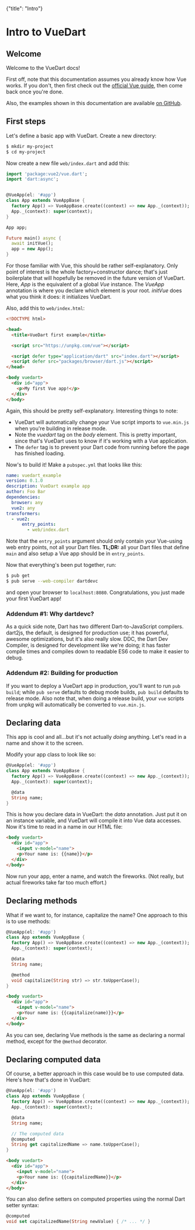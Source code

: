 {"title": "Intro"}

# Intro to VueDart

<div id="welcome"></div>

## Welcome

Welcome to the VueDart docs!

First off, note that this documentation assumes you already know how Vue works. If you
don't, then first check out the [official Vue guide](https://vuejs.org/v2/guide/), then
come back once you're done.

Also, the examples shown in this documentation are available
[on GitHub](https://github.com/kirbyfan64/vuedart/tree/master/example).

<div id="first-steps"></div>

## First steps

Let's define a basic app with VueDart. Create a new directory:

```bash
$ mkdir my-project
$ cd my-project
```

Now create a new file `web/index.dart` and add this:

```dart
import 'package:vue2/vue.dart';
import 'dart:async';


@VueApp(el: '#app')
class App extends VueAppBase {
  factory App() => VueAppBase.create((context) => new App._(context));
  App._(context): super(context);
}

App app;

Future main() async {
  await initVue();
  app = new App();
}
```

For those familiar with Vue, this should be rather self-explanatory. Only point of
interest is the whole factory+constructor dance; that's just boilerplate that will
hopefully be removed in the future version of VueDart. Here, *App* is the equivalent of
a global *Vue* instance. The *VueApp* annotation is where you declare which element is
your root. *initVue* does what you think it does: it initializes VueDart.

Also, add this to `web/index.html`:

```html
<!DOCTYPE html>

<head>
  <title>VueDart first example</title>

  <script src="https://unpkg.com/vue"></script>

  <script defer type="application/dart" src="index.dart"></script>
  <script defer src="packages/browser/dart.js"></script>
</head>

<body vuedart>
  <div id="app">
    <p>My first Vue app!</p>
  </div>
</body>
```

Again, this should be pretty self-explanatory. Interesting things to note:

- VueDart will automatically change your Vue script imports to `vue.min.js` when you're
  building in release mode.
- Note the *vuedart* tag on the *body* element. This is pretty important, since that's
  VueDart uses to know if it's working with a Vue application.
- The `defer` tag is to prevent your Dart code from running before the page has finished
  loading.

Now's to build it! Make a `pubspec.yml` that looks like this:

```yaml
name: vuedart_example
version: 0.1.0
description: VueDart example app
author: Foo Bar
dependencies:
  browser: any
  vue2: any
transformers:
  - vue2:
      entry_points:
        - web/index.dart
```

Note that the `entry_points` argument should only contain your Vue-using web entry
points, not all your Dart files. **TL;DR:** all your Dart files that define `main` and
also setup a Vue app should be in `entry_points`.

Now that everything's been put together, run:

```bash
$ pub get
$ pub serve --web-compiler dartdevc
```

and open your browser to `localhost:8080`. Congratulations, you just made your first
VueDart app!

### Addendum #1: Why dartdevc?

As a quick side note, Dart has two different Dart-to-JavaScript compilers. dart2js, the
default, is designed for production use; it has powerful, awesome optimizations, but it's
also really slow. DDC, the Dart Dev Compiler, is designed for development like we're
doing; it has faster compile times and compiles down to readable ES6 code to make it
easier to debug.

### Addendum #2: Building for production

If you want to deploy a VueDart app in production, you'll want to run `pub build`; while
`pub serve` defaults to debug mode builds, `pub build` defaults to release mode. Also note
that, when doing a release build, your `vue` scripts from unpkg will automatically be
converted to `vue.min.js`.

<div id="data"></div>

## Declaring data

This app is cool and all...but it's not actually *doing* anything. Let's read in a name
and show it to the screen.

Modify your app class to look like so:

```dart
@VueApp(el: '#app')
class App extends VueAppBase {
  factory App() => VueAppBase.create((context) => new App._(context));
  App._(context): super(context);

  @data
  String name;
}
```

This is how you declare data in VueDart: the *data* annotation. Just put it on an instance
variable, and VueDart will compile it into Vue data accesses. Now it's time to read in
a name in our HTML file:

```html
<body vuedart>
  <div id="app">
    <input v-model="name">
    <p>Your name is: {{name}}</p>
  </div>
</body>
```

Now run your app, enter a name, and watch the fireworks. (Not really, but actual fireworks
take far too much effort.)

<div id="methods"></div>

## Declaring methods

What if we want to, for instance, capitalize the name? One approach to this is to
use methods:

```dart
@VueApp(el: '#app')
class App extends VueAppBase {
  factory App() => VueAppBase.create((context) => new App._(context));
  App._(context): super(context);

  @data
  String name;

  @method
  void capitalize(String str) => str.toUpperCase();
}
```

```html
<body vuedart>
  <div id="app">
    <input v-model="name">
    <p>Your name is: {{capitalize(name)}}</p>
  </div>
</body>
```

As you can see, declaring Vue methods is the same as declaring a normal method, except
for the `@method` decorator.


<div id="computed"></div>

## Declaring computed data

Of course, a better approach in this case would be to use computed data. Here's how
that's done in VueDart:

```dart
@VueApp(el: '#app')
class App extends VueAppBase {
  factory App() => VueAppBase.create((context) => new App._(context));
  App._(context): super(context);

  @data
  String name;

  // The computed data
  @computed
  String get capitalizedName => name.toUpperCase();
}
```

```html
<body vuedart>
  <div id="app">
    <input v-model="name">
    <p>Your name is: {{capitalizedName}}</p>
  </div>
</body>
```

You can also define setters on computed properties using the normal Dart setter syntax:

```dart
@computed
void set capitalizedName(String newValue) { /* ... */ }
```
